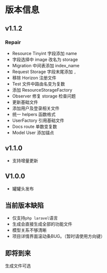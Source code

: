# 版本信息

## v1.1.2

### Repair
* Resource Tinyint 字段添加 name
* 字段选择中 image 改名为 storage
* Migration 中间表添加 index_name
* Request Storage 字段末尾添加 `,`
* 移除 Horizon 注册文件
* Test 文件中路由名变为复数
* 添加 ResourceStorageFactory
* Observer 修复 storage 检查问题
* 更新基础文件
* 添加用户及登录相关文件
* 统一 helpers 函数格式
* UserFactory 引用基础文件
* Docs route 单数变复数
* Model User 添加锚点


## v1.1.0
* 支持增量更新

## V1.0.0
* 罐罐头发布

## 当前版本缺陷
* 仅支持`php laravel`语言
* 生成会直接生成全部的功能文件
* 模型关系不够清晰
* 项目详情界面滚动条BUG。（暂时请使用方向键）

## 即将到来
生成文件可选